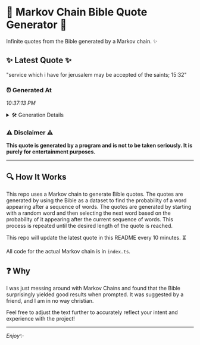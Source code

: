 # 📖 Markov Chain Bible Quote Generator 📖

Infinite quotes from the Bible generated by a Markov chain. ✨

## ✨ Latest Quote ✨
"service which i have for jerusalem may be accepted of the saints; 15:32"

### ⏰ Generated At
*10:37:13 PM*

<details>
    <summary>🛠️ Generation Details</summary>
    <p>
        <strong>🌱 Seed:</strong> service<br>
        <strong>🔄 Iterations:</strong> 12<br>
        <strong>📜 Context History:</strong><br>[ service ]: which<br>[ service, which ]: i<br>[ service, which, i ]: have<br>[ service, which, i, have ]: for<br>[ service, which, i, have, for ]: jerusalem<br>[ service, which, i, have, for, jerusalem ]: may<br>[ which, i, have, for, jerusalem, may ]: be<br>[ i, have, for, jerusalem, may, be ]: accepted<br>[ have, for, jerusalem, may, be, accepted ]: of<br>[ for, jerusalem, may, be, accepted, of ]: the<br>[ jerusalem, may, be, accepted, of, the ]: saints;<br>[ may, be, accepted, of, the, saints; ]: 15:32<br>
    </p>
</details>

### ⚠️ Disclaimer ⚠️
**This quote is generated by a program and is not to be taken seriously. It is purely for entertainment purposes.**

---

## 🔍 How It Works

This repo uses a Markov chain to generate Bible quotes. The quotes are generated by using the Bible as a dataset to find the probability of a word appearing after a sequence of words. The quotes are generated by starting with a random word and then selecting the next word based on the probability of it appearing after the current sequence of words. This process is repeated until the desired length of the quote is reached.

This repo will update the latest quote in this README every 10 minutes. ⏳

All code for the actual Markov chain is in `index.ts`.

## ❓ Why

I was just messing around with Markov Chains and found that the Bible surprisingly yielded good results when prompted. 
It was suggested by a friend, and I am in no way christian.

Feel free to adjust the text further to accurately reflect your intent and experience with the project!

---

*Enjoy*✨
